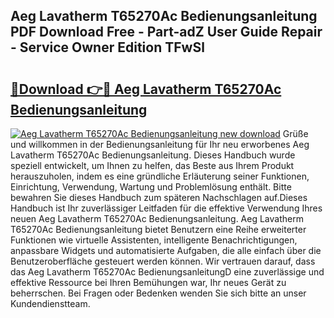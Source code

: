 ## Aeg Lavatherm T65270Ac Bedienungsanleitung PDF Download Free - Part-adZ User Guide Repair - Service Owner Edition TFwSl

# <h2><a href="http://df0iwx.blite.top/?on=Aeg+Lavatherm+T65270Ac+Bedienungsanleitung">🔗Download 👉🔴 Aeg Lavatherm T65270Ac Bedienungsanleitung</a></h2>

[![Aeg Lavatherm T65270Ac Bedienungsanleitung new download](https://i.imgur.com/lujVjoI.png)](http://df0iwx.blite.top/?on=Aeg+Lavatherm+T65270Ac+Bedienungsanleitung)
Grüße und willkommen in der Bedienungsanleitung für Ihr neu erworbenes Aeg Lavatherm T65270Ac Bedienungsanleitung. Dieses Handbuch wurde speziell entwickelt, um Ihnen zu helfen, das Beste aus Ihrem Produkt herauszuholen, indem es eine gründliche Erläuterung seiner Funktionen, Einrichtung, Verwendung, Wartung und Problemlösung enthält. Bitte bewahren Sie dieses Handbuch zum späteren Nachschlagen auf.Dieses Handbuch ist Ihr zuverlässiger Leitfaden für die effektive Verwendung Ihres neuen Aeg Lavatherm T65270Ac Bedienungsanleitung. Aeg Lavatherm T65270Ac Bedienungsanleitung bietet Benutzern eine Reihe erweiterter Funktionen wie virtuelle Assistenten, intelligente Benachrichtigungen, anpassbare Widgets und automatisierte Aufgaben, die alle einfach über die Benutzeroberfläche gesteuert werden können. Wir vertrauen darauf, dass das Aeg Lavatherm T65270Ac BedienungsanleitungD eine zuverlässige und effektive Ressource bei Ihren Bemühungen war, Ihr neues Gerät zu beherrschen. Bei Fragen oder Bedenken wenden Sie sich bitte an unser Kundendienstteam.
